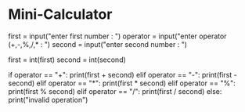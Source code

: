 # Mini-Calculator
first = input("enter first number : ")
operator = input("enter operator (+,-,%,/,* : ")
second  = input("enter second number : ")

first = int(first)
second = int(second)

if operator == "+":
    print(first + second)
elif operator == "-":
    print(first - second)
elif operator == "*":
    print(first * second)
elif operator == "%":
    print(first % second)
elif operator == "/":
    print(first / second)
else:
    print("invalid operation")
